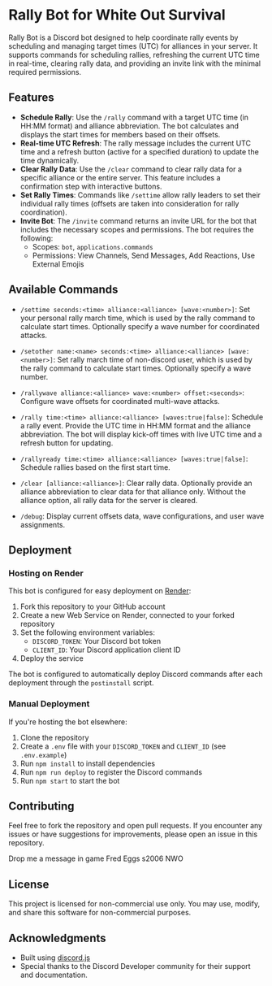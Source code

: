 # Rally Bot for White Out Survival

Rally Bot is a Discord bot designed to help coordinate rally events by scheduling and managing target times (UTC) for alliances in your server. It supports commands for scheduling rallies, refreshing the current UTC time in real-time, clearing rally data, and providing an invite link with the minimal required permissions.

## Features

- **Schedule Rally**: Use the `/rally` command with a target UTC time (in HH:MM format) and alliance abbreviation. The bot calculates and displays the start times for members based on their offsets.
- **Real-time UTC Refresh**: The rally message includes the current UTC time and a refresh button (active for a specified duration) to update the time dynamically.
- **Clear Rally Data**: Use the `/clear` command to clear rally data for a specific alliance or the entire server. This feature includes a confirmation step with interactive buttons.
- **Set Rally Times**: Commands like `/settime` allow rally leaders to set their individual rally times (offsets are taken into consideration for rally coordination).
- **Invite Bot**: The `/invite` command returns an invite URL for the bot that includes the necessary scopes and permissions. The bot requires the following:
  - Scopes: `bot`, `applications.commands`
  - Permissions: View Channels, Send Messages, Add Reactions, Use External Emojis

## Available Commands

- `/settime seconds:<time> alliance:<alliance> [wave:<number>]`: Set your personal rally march time, which is used by the rally command to calculate start times. Optionally specify a wave number for coordinated attacks.

- `/setother name:<name> seconds:<time> alliance:<alliance> [wave:<number>]`: Set rally march time of non-discord user, which is used by the rally command to calculate start times. Optionally specify a wave number.

- `/rallywave alliance:<alliance> wave:<number> offset:<seconds>`: Configure wave offsets for coordinated multi-wave attacks.

- `/rally time:<time> alliance:<alliance> [waves:true|false]`: Schedule a rally event. Provide the UTC time in HH:MM format and the alliance abbreviation. The bot will display kick-off times with live UTC time and a refresh button for updating.

- `/rallyready time:<time> alliance:<alliance> [waves:true|false]`: Schedule rallies based on the first start time.

- `/clear [alliance:<alliance>]`: Clear rally data. Optionally provide an alliance abbreviation to clear data for that alliance only. Without the alliance option, all rally data for the server is cleared.

- `/debug`: Display current offsets data, wave configurations, and user wave assignments.

## Deployment

### Hosting on Render

This bot is configured for easy deployment on [Render](https://render.com/):

1. Fork this repository to your GitHub account
2. Create a new Web Service on Render, connected to your forked repository
3. Set the following environment variables:
   - `DISCORD_TOKEN`: Your Discord bot token
   - `CLIENT_ID`: Your Discord application client ID
4. Deploy the service

The bot is configured to automatically deploy Discord commands after each deployment through the `postinstall` script.

### Manual Deployment

If you're hosting the bot elsewhere:

1. Clone the repository
2. Create a `.env` file with your `DISCORD_TOKEN` and `CLIENT_ID` (see `.env.example`)
3. Run `npm install` to install dependencies
4. Run `npm run deploy` to register the Discord commands
5. Run `npm start` to start the bot

## Contributing

Feel free to fork the repository and open pull requests. If you encounter any issues or have suggestions for improvements, please open an issue in this repository.

Drop me a message in game Fred Eggs s2006 NWO

## License

This project is licensed for non-commercial use only. You may use, modify, and share this software for non-commercial purposes.

## Acknowledgments

- Built using [discord.js](https://discord.js.org/)
- Special thanks to the Discord Developer community for their support and documentation. 